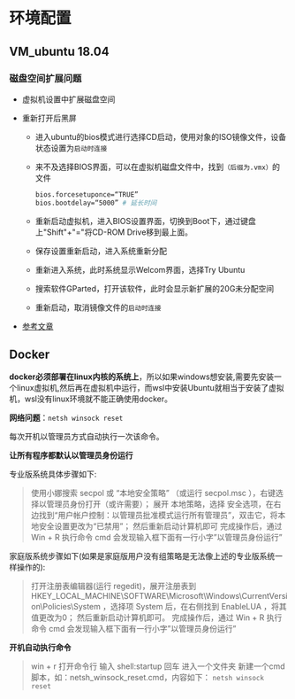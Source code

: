 环境配置
===

## VM_ubuntu 18.04

### 磁盘空间扩展问题

- 虚拟机设置中扩展磁盘空间

- 重新打开后黑屏

  - 进入ubuntu的bios模式进行选择CD启动，使用对象的ISO镜像文件，设备状态设置为`启动时连接`

  - 来不及选择BIOS界面，可以在虚拟机磁盘文件中，找到`（后缀为.vmx）`的文件

    ```bash
    bios.forcesetuponce=“TRUE”
    bios.bootdelay=“5000” # 延长时间
    ```

  - 重新启动虚拟机，进入BIOS设置界面，切换到Boot下，通过键盘上"Shift"+"="将CD-ROM Drive移到最上面。
  - 保存设置重新启动，进入系统重新分配
  - 重新进入系统，此时系统显示Welcom界面，选择Try Ubuntu
  - 搜索软件GParted，打开该软件，此时会显示新扩展的20G未分配空间
  - 重新启动，取消镜像文件的`启动时连接`

- [参考文章](https://www.jianshu.com/p/5c483f6b53ab)

## Docker

**docker必须部署在linux内核的系统上**，所以如果windows想安装,需要先安装一个linux虚拟机,然后再在虚拟机中运行，而wsl中安装Ubuntu就相当于安装了虚拟机，wsl没有linux环境就不能正确使用docker。

**网络问题**：`netsh winsock reset`

每次开机以管理员方式自动执行一次该命令。

**让所有程序都默认以管理员身份运行**

专业版系统具体步骤如下:

> 使用小娜搜索 secpol 或 “本地安全策略” （或运行 secpol.msc ），右键选择以管理员身份打开（或许需要）；
> 展开 本地策略，选择 安全选项，在右边找到“用户帐户控制：以管理员批准模式运行所有管理员”，双击它，将本地安全设置更改为“已禁用”；
> 然后重新启动计算机即可
> 完成操作后，通过 Win + R 执行命令 cmd 会发现输入框下面有一行小字”以管理员身份运行”

家庭版系统步骤如下(如果是家庭版用户没有组策略是无法像上述的专业版系统一样操作的):

> 打开注册表编辑器(运行 regedit)，展开注册表到 HKEY_LOCAL_MACHINE\SOFTWARE\Microsoft\Windows\CurrentVersion\Policies\System ，选择项 System 后，在右侧找到 EnableLUA ，将其值更改为0；
> 然后重新启动计算机即可。
> 完成操作后，通过 Win + R 执行命令 cmd 会发现输入框下面有一行小字”以管理员身份运行”

**开机自动执行命令**

> win + r 打开命令行
> 输入 shell:startup
> 回车
> 进入一个文件夹
> 新建一个cmd脚本，如：netsh_winsock_reset.cmd，内容如下：
> `netsh winsock reset`
